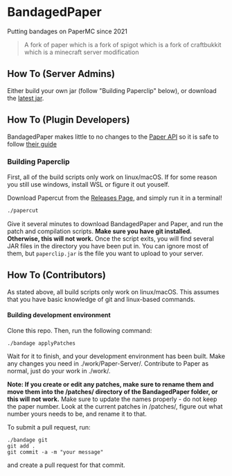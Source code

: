 # BandagedPaper
Putting bandages on PaperMC since 2021
> A fork of paper which is a fork of spigot which is a fork of craftbukkit which is a minecraft server modification

## How To (Server Admins)
Either build your own jar (follow "Building Paperclip" below), or download the [latest jar](https://coredoes.dev/static/bandagedpaper@latest/paperclip.jar).

## How To (Plugin Developers)
BandagedPaper makes little to no changes to the [Paper API](https://papermc.io/javadocs/) so it is safe to follow [their guide](https://github.com/PaperMC/Paper#how-to-plugin-developers)

### Building Paperclip
First, all of the build scripts only work on linux/macOS. If for some reason you still use windows, install WSL or figure it out youself.

Download Papercut from the [Releases Page](https://github.com/c0repwn3r/BandagedPaper/releases), and simply run it in a terminal!
```bash
./papercut
```
Give it several minutes to download BandagedPaper and Paper, and run the patch and compilation scripts. **Make sure you have git installed. Otherwise, this will not work.**
Once the script exits, you will find several JAR files in the directory you have been put in. You can ignore most of them, but `paperclip.jar` is the file you want to upload to your server.

## How To (Contributors)
As stated above, all build scripts only work on linux/macOS. This assumes that you have basic knowledge of git and linux-based commands.
#### Building development environment
Clone this repo. Then, run the following command:
```
./bandage applyPatches
```
Wait for it to finish, and your development environment has been built. Make any changes you need in ./work/Paper-Server/.
Contribute to Paper as normal, just do your work in ./work/.

**Note: If you create or edit any patches, make sure to rename them and move them into the /patches/ directory of the BandagedPaper folder, or this will not work.**
Make sure to update the names properly - do not keep the paper number. Look at the current patches in /patches/, figure out what number yours needs to be, and rename it to that.

To submit a pull request, run:
```
./bandage git
git add .
git commit -a -m "your message"
```
and create a pull request for that commit.
